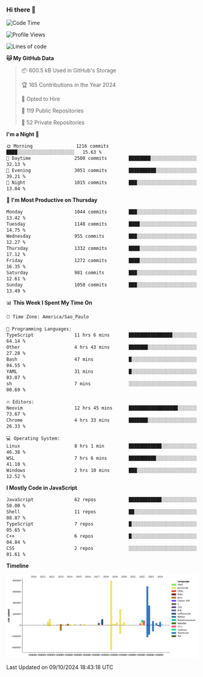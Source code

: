 ### Hi there 👋

<!--START_SECTION:waka-->
![Code Time](http://img.shields.io/badge/Code%20Time-6%2C531%20hrs%2021%20mins-blue)

![Profile Views](http://img.shields.io/badge/Profile%20Views-1-blue)

![Lines of code](https://img.shields.io/badge/From%20Hello%20World%20I%27ve%20Written-3.1%20million%20lines%20of%20code-blue)

**🐱 My GitHub Data** 

> 📦 600.5 kB Used in GitHub's Storage 
 > 
> 🏆 165 Contributions in the Year 2024
 > 
> 💼 Opted to Hire
 > 
> 📜 119 Public Repositories 
 > 
> 🔑 52 Private Repositories 
 > 
**I'm a Night 🦉** 

```text
🌞 Morning                1216 commits        ████░░░░░░░░░░░░░░░░░░░░░   15.63 % 
🌆 Daytime                2500 commits        ████████░░░░░░░░░░░░░░░░░   32.13 % 
🌃 Evening                3051 commits        ██████████░░░░░░░░░░░░░░░   39.21 % 
🌙 Night                  1015 commits        ███░░░░░░░░░░░░░░░░░░░░░░   13.04 % 
```
📅 **I'm Most Productive on Thursday** 

```text
Monday                   1044 commits        ███░░░░░░░░░░░░░░░░░░░░░░   13.42 % 
Tuesday                  1148 commits        ████░░░░░░░░░░░░░░░░░░░░░   14.75 % 
Wednesday                955 commits         ███░░░░░░░░░░░░░░░░░░░░░░   12.27 % 
Thursday                 1332 commits        ████░░░░░░░░░░░░░░░░░░░░░   17.12 % 
Friday                   1272 commits        ████░░░░░░░░░░░░░░░░░░░░░   16.35 % 
Saturday                 981 commits         ███░░░░░░░░░░░░░░░░░░░░░░   12.61 % 
Sunday                   1050 commits        ███░░░░░░░░░░░░░░░░░░░░░░   13.49 % 
```


📊 **This Week I Spent My Time On** 

```text
🕑︎ Time Zone: America/Sao_Paulo

💬 Programming Languages: 
TypeScript               11 hrs 6 mins       ████████████████░░░░░░░░░   64.14 % 
Other                    4 hrs 43 mins       ███████░░░░░░░░░░░░░░░░░░   27.28 % 
Bash                     47 mins             █░░░░░░░░░░░░░░░░░░░░░░░░   04.55 % 
YAML                     31 mins             █░░░░░░░░░░░░░░░░░░░░░░░░   03.07 % 
sh                       7 mins              ░░░░░░░░░░░░░░░░░░░░░░░░░   00.69 % 

🔥 Editors: 
Neovim                   12 hrs 45 mins      ██████████████████░░░░░░░   73.67 % 
Chrome                   4 hrs 33 mins       ███████░░░░░░░░░░░░░░░░░░   26.33 % 

💻 Operating System: 
Linux                    8 hrs 1 min         ████████████░░░░░░░░░░░░░   46.38 % 
WSL                      7 hrs 6 mins        ██████████░░░░░░░░░░░░░░░   41.10 % 
Windows                  2 hrs 10 mins       ███░░░░░░░░░░░░░░░░░░░░░░   12.52 % 
```

**I Mostly Code in JavaScript** 

```text
JavaScript               62 repos            ████████████░░░░░░░░░░░░░   50.00 % 
Shell                    11 repos            ██░░░░░░░░░░░░░░░░░░░░░░░   08.87 % 
TypeScript               7 repos             █░░░░░░░░░░░░░░░░░░░░░░░░   05.65 % 
C++                      6 repos             █░░░░░░░░░░░░░░░░░░░░░░░░   04.84 % 
CSS                      2 repos             ░░░░░░░░░░░░░░░░░░░░░░░░░   01.61 % 
```



**Timeline**

![Lines of Code chart](https://raw.githubusercontent.com/jampow/jampow/master/assets/bar_graph.png)


 Last Updated on 09/10/2024 18:43:18 UTC
<!--END_SECTION:waka-->
